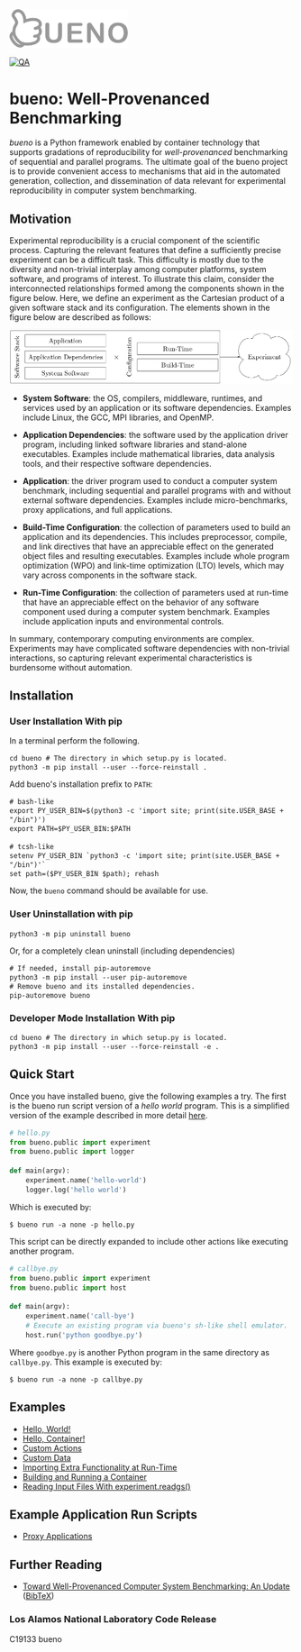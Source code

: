 <img src="docs/img/bueno_gray.png" alt="bueno logo" width="210"/>

[![QA](https://github.com/lanl/bueno/actions/workflows/qa.yml/badge.svg)
](https://github.com/lanl/bueno/actions/workflows/qa.yml)

# bueno: Well-Provenanced Benchmarking

*bueno* is a Python framework enabled by container technology that supports
gradations of reproducibility for *well-provenanced* benchmarking of sequential
and parallel programs.  The ultimate goal of the bueno project is to provide
convenient access to mechanisms that aid in the automated generation,
collection, and dissemination of data relevant for experimental reproducibility
in computer system benchmarking.

## Motivation
Experimental reproducibility is a crucial component of the scientific process.
Capturing the relevant features that define a sufficiently precise experiment
can be a difficult task. This difficulty is mostly due to the diversity and
non-trivial interplay among computer platforms, system software, and programs of
interest.  To illustrate this claim, consider the interconnected relationships
formed among the components shown in the figure below. Here, we define an
experiment as the Cartesian product of a given software stack and its
configuration. The elements shown in the figure below are described as follows:

<img src="docs/img/system-experiment.png" alt="The high-level makeup of a
computer system benchmarking experiment."/>

* **System Software**: the OS, compilers, middleware,
    runtimes, and services used by an application or its software dependencies.
    Examples include Linux, the GCC, MPI libraries, and OpenMP.

* **Application Dependencies**: the software used by the application
    driver program, including linked software libraries and stand-alone
    executables. Examples include mathematical libraries, data analysis tools,
    and their respective software dependencies.

* **Application**: the driver program used to conduct a computer system
    benchmark, including sequential and parallel programs with and without
    external software dependencies. Examples include micro-benchmarks, proxy
    applications, and full applications.

* **Build-Time Configuration**: the collection of parameters used to
    build an application and its dependencies. This includes preprocessor,
    compile, and link directives that have an appreciable effect on the
    generated object files and resulting executables. Examples include whole
    program optimization (WPO) and link-time optimization (LTO) levels, which
    may vary across components in the software stack.

* **Run-Time Configuration**: the collection of parameters used at
    run-time that have an appreciable effect on the behavior of any software
    component used during a computer system benchmark.  Examples include
    application inputs and environmental controls.

In summary, contemporary computing environments are complex. Experiments may
have complicated software dependencies with non-trivial interactions, so
capturing relevant experimental characteristics is burdensome without
automation.

## Installation

### User Installation With pip
In a terminal perform the following.
```shell
cd bueno # The directory in which setup.py is located.
python3 -m pip install --user --force-reinstall .
```
Add bueno's installation prefix to `PATH`:
```shell
# bash-like
export PY_USER_BIN=$(python3 -c 'import site; print(site.USER_BASE + "/bin")')
export PATH=$PY_USER_BIN:$PATH

# tcsh-like
setenv PY_USER_BIN `python3 -c 'import site; print(site.USER_BASE + "/bin")'`
set path=($PY_USER_BIN $path); rehash
```
Now, the `bueno` command should be available for use.

### User Uninstallation with pip
```shell
python3 -m pip uninstall bueno
```
Or, for a completely clean uninstall (including dependencies)
```shell
# If needed, install pip-autoremove
python3 -m pip install --user pip-autoremove
# Remove bueno and its installed dependencies.
pip-autoremove bueno
```

### Developer Mode Installation With pip
```shell
cd bueno # The directory in which setup.py is located.
python3 -m pip install --user --force-reinstall -e .
```

## Quick Start
Once you have installed bueno, give the following examples a try.  The first is
the bueno run script version of a *hello world* program.  This is a simplified
version of the example described in more detail
[here](https://lanl.github.io/bueno/html/bueno-run-getting-started.html).
```python
# hello.py
from bueno.public import experiment
from bueno.public import logger

def main(argv):
    experiment.name('hello-world')
    logger.log('hello world')
```
Which is executed by:
```shell
$ bueno run -a none -p hello.py
```

This script can be directly expanded to include other actions like executing
another program.
```python
# callbye.py
from bueno.public import experiment
from bueno.public import host

def main(argv):
    experiment.name('call-bye')
    # Execute an existing program via bueno's sh-like shell emulator.
    host.run('python goodbye.py')
```
Where `goodbye.py` is another Python program in the same directory as `callbye.py`.
This example is executed by:
```shell
$ bueno run -a none -p callbye.py
```

## Examples
* [Hello, World!](./examples/hello)
* [Hello, Container!](./examples/hello-container)
* [Custom Actions](./examples/custom-actions)
* [Custom Data](./examples/data)
* [Importing Extra Functionality at Run-Time](./examples/extras)
* [Building and Running a Container](./examples/build-and-run)
* [Reading Input Files With experiment.readgs()](./examples/read-input)

## Example Application Run Scripts
* [Proxy Applications](https://github.com/lanl/bueno-run-proxies)

## Further Reading
* [Toward Well-Provenanced Computer System Benchmarking: An Update](
  docs/reports/bueno-report-2021.pdf) ([BibTeX](docs/reports/bueno-report-2021.bib))

### Los Alamos National Laboratory Code Release
C19133 bueno
